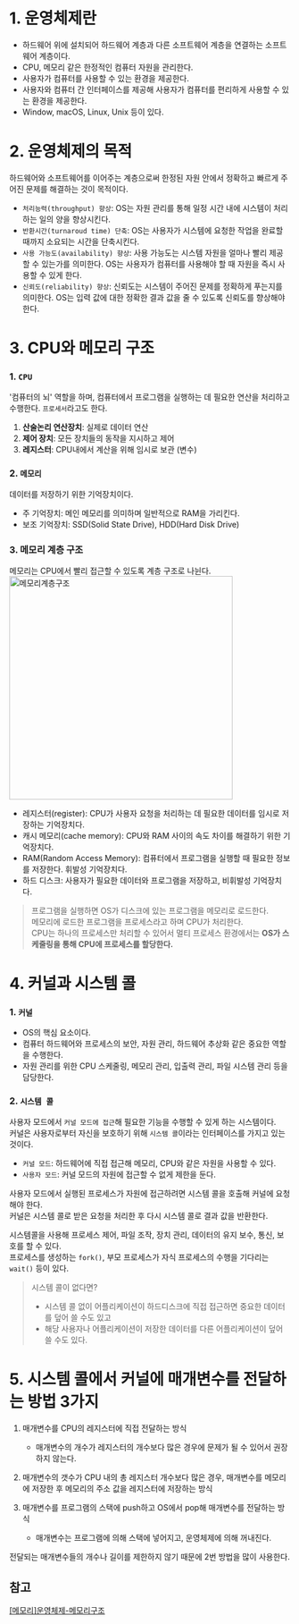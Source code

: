 # 1. 운영체제란
- 하드웨어 위에 설치되어 하드웨어 계층과 다른 소프트웨어 계층을 연결하는 소프트웨어 계층이다.  
- CPU, 메모리 같은 한정적인 컴퓨터 자원을 관리한다.  
- 사용자가 컴퓨터를 사용할 수 있는 환경을 제공한다.    
- 사용자와 컴퓨터 간 인터페이스를 제공해 사용자가 컴퓨터를 편리하게 사용할 수 있는 환경을 제공한다.  
- Window, macOS, Linux, Unix 등이 있다.  

# 2. 운영체제의 목적
하드웨어와 소프트웨어를 이어주는 계층으로써 한정된 자원 안에서 정확하고 빠르게 주어진 문제를 해결하는 것이 목적이다.  
- `처리능력(throughput) 향상`: OS는 자원 관리를 통해 일정 시간 내에 시스템이 처리하는 일의 양을 향상시킨다.
- `반환시간(turnaroud time) 단축`: OS는 사용자가 시스템에 요청한 작업을 완료할 때까지 소요되는 시간을 단축시킨다.
- `사용 가능도(availability) 향상`: 사용 가능도는 시스템 자원을 얼마나 빨리 제공할 수 있는가를 의미한다. OS는 사용자가 컴퓨터를 사용해야 할 때 자원을 즉시 사용할 수 있게 한다.
- `신뢰도(reliability) 향상`: 신뢰도는 시스템이 주어진 문제를 정확하게 푸는지를 의미한다. OS는 입력 값에 대한 정확한 결과 값을 줄 수 있도록 신뢰도를 향상해야 한다.

# 3. CPU와 메모리 구조
### 1. `CPU`
'컴퓨터의 뇌' 역할을 하며, 컴퓨터에서 프로그램을 실행하는 데 필요한 연산을 처리하고 수행한다. `프로세서`라고도 한다.
1. **산술논리 연산장치**: 실제로 데이터 연산
2. **제어 장치**: 모든 장치들의 동작을 지시하고 제어
3. **레지스터**: CPU내에서 계산을 위해 임시로 보관 (변수)

### 2. `메모리`
데이터를 저장하기 위한 기억장치이다.  
- 주 기억장치: 메인 메모리를 의미하며 일반적으로 RAM을 가리킨다.
- 보조 기억장치: SSD(Solid State Drive), HDD(Hard Disk Drive)

### 3. 메모리 계층 구조
메모리는 CPU에서 빨리 접근할 수 있도록 계층 구조로 나뉜다.  
<img width="400" alt="메모리계층구조" src="https://github.com/fbgjung/study-notes/assets/104186871/1cbe963a-0072-46aa-9415-504f4bc2c2cc">

- 레지스터(register): CPU가 사용자 요청을 처리하는 데 필요한 데이터를 임시로 저장하는 기억장치다.
- 캐시 메모리(cache memory): CPU와 RAM 사이의 속도 차이를 해결하기 위한 기억장치다.
- RAM(Random Access Memory): 컴퓨터에서 프로그램을 실행할 때 필요한 정보를 저장한다. 휘발성 기억장치다.
- 하드 디스크: 사용자가 필요한 데이터와 프로그램을 저장하고, 비휘발성 기억장치다.


> 프로그램을 실행하면 OS가 디스크에 있는 프로그램을 메모리로 로드한다.  
메모리에 로드한 프로그램을 프로세스라고 하며 CPU가 처리한다.  
CPU는 하나의 프로세스만 처리할 수 있어서 멀티 프로세스 환경에서는 **OS가 스케줄링을 통해 CPU에 프로세스를 할당한다.**

# 4. 커널과 시스템 콜

### 1. `커널`
- OS의 핵심 요소이다.  
- 컴퓨터 하드웨어와 프로세스의 보안, 자원 관리, 하드웨어 추상화 같은 중요한 역할을 수행한다.  
- 자원 관리를 위한 CPU 스케줄링, 메모리 관리, 입출력 관리, 파일 시스템 관리 등을 담당한다.

### 2. `시스템 콜`
사용자 모드에서 `커널 모드에 접근`해 필요한 기능을 수행할 수 있게 하는 시스템이다.  
커널은 사용자로부터 자신을 보호하기 위해 `시스템 콜`이라는 인터페이스를 가지고 있는것이다.

- `커널 모드`: 하드웨어에 직접 접근해 메모리, CPU와 같은 자원을 사용할 수 있다.
- `사용자 모드`: 커널 모드의 자원에 접근할 수 없게 제한을 둔다.

사용자 모드에서 실행된 프로세스가 자원에 접근하려면 시스템 콜을 호출해 커널에 요청해야 한다.  
커널은 시스템 콜로 받은 요청을 처리한 후 다시 시스템 콜로 결과 값을 반환한다.  

시스템콜을 사용해 프로세스 제어, 파일 조작, 장치 관리, 데이터의 유지 보수, 통신, 보호를 할 수 있다.  
프로세스를 생성하는 `fork()`, 부모 프로세스가 자식 프로세스의 수행을 기다리는 `wait()` 등이 있다.

> 시스템 콜이 없다면?  
> - 시스템 콜 없이 어플리케이션이 하드디스크에 직접 접근하면 중요한 데이터를 덮어 쓸 수도 있고  
> - 해당 사용자나 어플리케이션이 저장한 데이터를 다른 어플리케이션이 덮어 쓸 수도 있다.

# 5. 시스템 콜에서 커널에 매개변수를 전달하는 방법 3가지
1. 매개변수를 CPU의 레지스터에 직접 전달하는 방식  

    - 매개변수의 개수가 레지스터의 개수보다 많은 경우에 문제가 될 수 있어서 권장하지 않는다. 
2. 매개변수의 갯수가 CPU 내의 총 레지스터 개수보다 많은 경우, 매개변수를 메모리에 저장한 후 메모리의 주소 값을 레지스터에 저장하는 방식
3. 매개변수를 프로그램의 스택에 push하고 OS에서 pop해 매개변수를 전달하는 방식

    - 매개변수는 프로그램에 의해 스택에 넣어지고, 운영체제에 의해 꺼내진다.

전달되는 매개변수들의 개수나 길이를 제한하지 않기 때문에 2번 방법을 많이 사용한다.

## 참고
[[메모리]운영체제-메모리구조](https://velog.io/@shindoyeon/%EC%9A%B4%EC%98%81%EC%B2%B4%EC%A0%9C-%EB%A9%94%EB%AA%A8%EB%A6%AC-%EA%B5%AC%EC%A1%B0)  
